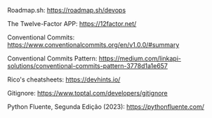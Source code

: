 Roadmap.sh: https://roadmap.sh/devops    
    
The Twelve-Factor APP: https://12factor.net/

Conventional Commits: https://www.conventionalcommits.org/en/v1.0.0/#summary

Conventional Commits Pattern: https://medium.com/linkapi-solutions/conventional-commits-pattern-3778d1a1e657

Rico's cheatsheets: https://devhints.io/

Gitignore: https://www.toptal.com/developers/gitignore

Python Fluente, Segunda Edição (2023): https://pythonfluente.com/